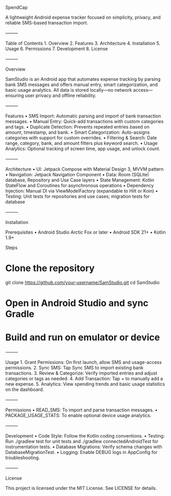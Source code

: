 SpendCap

A lightweight Android expense tracker focused on simplicity, privacy, and reliable SMS-based transaction import.

⸻

Table of Contents
	1.	Overview
	2.	Features
	3.	Architecture
	4.	Installation
	5.	Usage
	6.	Permissions
	7.	Development
	8.	License

⸻

Overview

SamStudio is an Android app that automates expense tracking by parsing bank SMS messages and offers manual entry, smart categorization, and basic usage analytics. All data is stored locally—no network access—ensuring user privacy and offline reliability.

⸻

Features
	•	SMS Import: Automatic parsing and import of bank transaction messages.
	•	Manual Entry: Quick-add transactions with custom categories and tags.
	•	Duplicate Detection: Prevents repeated entries based on amount, timestamp, and bank.
	•	Smart Categorization: Auto-assigns categories with support for custom overrides.
	•	Filtering & Search: Date range, category, bank, and amount filters plus keyword search.
	•	Usage Analytics: Optional tracking of screen time, app usage, and unlock count.

⸻

Architecture
	•	UI: Jetpack Compose with Material Design 3, MVVM pattern
	•	Navigation: Jetpack Navigation Component
	•	Data: Room (SQLite) database, Repository and Use Case layers
	•	State Management: Kotlin StateFlow and Coroutines for asynchronous operations
	•	Dependency Injection: Manual DI via ViewModelFactory (expandable to Hilt or Koin)
	•	Testing: Unit tests for repositories and use cases; migration tests for database

⸻

Installation

Prerequisites
	•	Android Studio Arctic Fox or later
	•	Android SDK 21+
	•	Kotlin 1.9+

Steps

# Clone the repository
git clone https://github.com/your-username/SamStudio.git
cd SamStudio
# Open in Android Studio and sync Gradle
# Build and run on emulator or device


⸻

Usage
	1.	Grant Permissions: On first launch, allow SMS and usage-access permissions.
	2.	Sync SMS: Tap Sync SMS to import existing bank transactions.
	3.	Review & Categorize: Verify imported entries and adjust categories or tags as needed.
	4.	Add Transaction: Tap + to manually add a new expense.
	5.	Analytics: View spending trends and basic usage statistics on the dashboard.

⸻

Permissions
	•	READ_SMS: To import and parse transaction messages.
	•	PACKAGE_USAGE_STATS: To enable optional device usage analytics.

⸻

Development
	•	Code Style: Follow the Kotlin coding conventions.
	•	Testing: Run ./gradlew test for unit tests and ./gradlew connectedAndroidTest for instrumentation tests.
	•	Database Migrations: Verify schema changes with DatabaseMigrationTest.
	•	Logging: Enable DEBUG logs in AppConfig for troubleshooting.

⸻

License

This project is licensed under the MIT License. See LICENSE for details.
